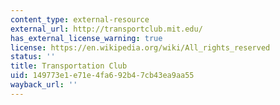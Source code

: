 ```yaml
---
content_type: external-resource
external_url: http://transportclub.mit.edu/
has_external_license_warning: true
license: https://en.wikipedia.org/wiki/All_rights_reserved
status: ''
title: Transportation Club
uid: 149773e1-e71e-4fa6-92b4-7cb43ea9aa55
wayback_url: ''
---
```

